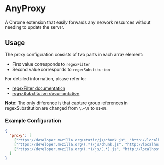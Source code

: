 # AnyProxy

A Chrome extension that easily forwards any network resources without needing to update the server.

## Usage

The proxy configuration consists of two parts in each array element:

- First value corresponds to `regexFilter`
- Second value corresponds to `regexSubstitution`

For detailed information, please refer to:

- [regexFilter documentation](https://developer.chrome.com/docs/extensions/reference/api/declarativeNetRequest#filter-matching-characters)
- [regexSubstitution documentation](https://developer.chrome.com/docs/extensions/reference/api/declarativeNetRequest#type-Redirect)

**Note:** The only difference is that capture group references in regexSubstitution are changed from `\1`-`\9` to `$1`-`$9`.

### Example Configuration

```json
{
  "proxy": [
    ["https://developer.mozilla.org/static/js/chunk.js", "http://localhost:3000/js/proxy.js"],
    ["https://developer.mozilla.org/(.*)/js/chunk.js", "http://localhost:3000/$1/proxy.js"],
    ["https://developer.mozilla.org/(.*)/js/(.*).js", "http://localhost:3000/$1/$2.js"]
  ]
}
```
